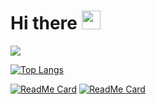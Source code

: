 # Hi there  <img src="https://raw.githubusercontent.com/MartinHeinz/MartinHeinz/master/wave.gif" width="30px">

<a>
<img align="center" src="https://github-readme-stats.vercel.app/api?username=sharonzacharia&theme=dark&show_icons=true&hide=contribs,prs">
 </a>


[![Top Langs](https://github-readme-stats.vercel.app/api/top-langs/?username=sharonzacharia&layout=compact)](https://github.com/sharonzacharia/Deploy-ML-model)

[![ReadMe Card](https://github-readme-stats.vercel.app/api/pin/?username=sharonzacharia&repo=Deploy-ML-model&theme=dark)](https://github.com/sharonzacharia/Deploy-ML-model)
[![ReadMe Card](https://github-readme-stats.vercel.app/api/pin/?username=sharonzacharia&repo=OnDeviceML&theme=dark)](https://github.com/sharonzacharia/OnDeviceML)

<!--
**SHARONZACHARIA/SHARONZACHARIA** is a ✨ _special_ ✨ repository because its `README.md` (this file) appears on your GitHub profile.

Here are some ideas to get you started:

- 🔭 I’m currently working on ...
- 🌱 I’m currently learning ...
- 👯 I’m looking to collaborate on ...
- 🤔 I’m looking for help with ...
- 💬 Ask me about ...
- 📫 How to reach me: ...
- 😄 Pronouns: ...
- ⚡ Fun fact: ...
-->
